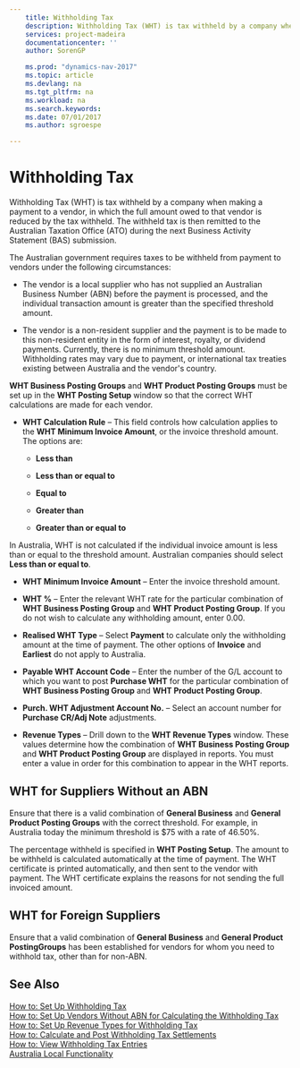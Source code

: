 ```yaml
---
    title: Withholding Tax 
    description: Withholding Tax (WHT) is tax withheld by a company when making a payment to a vendor, in which the full amount owed to that vendor is reduced by the tax withheld. The withheld tax is then remitted to the Australian Taxation Office (ATO) during the next Business Activity Statement (BAS) submission.
    services: project-madeira
    documentationcenter: ''
    author: SorenGP

    ms.prod: "dynamics-nav-2017"
    ms.topic: article
    ms.devlang: na
    ms.tgt_pltfrm: na
    ms.workload: na
    ms.search.keywords:
    ms.date: 07/01/2017
    ms.author: sgroespe

---
```

# Withholding Tax
Withholding Tax (WHT) is tax withheld by a company when making a payment to a vendor, in which the full amount owed to that vendor is reduced by the tax withheld. The withheld tax is then remitted to the Australian Taxation Office (ATO) during the next Business Activity Statement (BAS) submission.  
  
 The Australian government requires taxes to be withheld from payment to vendors under the following circumstances:  
  
-   The vendor is a local supplier who has not supplied an Australian Business Number (ABN) before the payment is processed, and the individual transaction amount is greater than the specified threshold amount.  
  
-   The vendor is a non-resident supplier and the payment is to be made to this non-resident entity in the form of interest, royalty, or dividend payments. Currently, there is no minimum threshold amount. Withholding rates may vary due to payment, or international tax treaties existing between Australia and the vendor's country.  
  
 **WHT Business Posting Groups** and **WHT Product Posting Groups** must be set up in the **WHT Posting Setup** window so that the correct WHT calculations are made for each vendor.  
  
-   **WHT Calculation Rule** – This field controls how calculation applies to the **WHT Minimum Invoice Amount**, or the invoice threshold amount. The options are:  
  
    -   **Less than**  
  
    -   **Less than or equal to**  
  
    -   **Equal to**  
  
    -   **Greater than**  
  
    -   **Greater than or equal to**  
  
 In Australia, WHT is not calculated if the individual invoice amount is less than or equal to the threshold amount. Australian companies should select **Less than or equal to**.  
  
-   **WHT Minimum Invoice Amount** – Enter the invoice threshold amount.  
  
-   **WHT %** – Enter the relevant WHT rate for the particular combination of **WHT Business Posting Group** and **WHT Product Posting Group**. If you do not wish to calculate any withholding amount, enter 0.00.  
  
-   **Realised WHT Type** – Select **Payment** to calculate only the withholding amount at the time of payment. The other options of **Invoice** and **Earliest** do not apply to Australia.  
  
-   **Payable WHT Account Code** – Enter the number of the G/L account to which you want to post **Purchase WHT** for the particular combination of **WHT Business Posting Group** and **WHT Product Posting Group**.  
  
-   **Purch. WHT Adjustment Account No.** – Select an account number for **Purchase CR/Adj Note** adjustments.  
  
-   **Revenue Types** – Drill down to the **WHT Revenue Types** window. These values determine how the combination of **WHT Business Posting Group** and **WHT Product Posting Group** are displayed in reports. You must enter a value in order for this combination to appear in the WHT reports.  
  
## WHT for Suppliers Without an ABN  
 Ensure that there is a valid combination of **General Business** and **General Product Posting Groups** with the correct threshold. For example, in Australia today the minimum threshold is $75 with a rate of 46.50%.  
  
 The percentage withheld is specified in **WHT Posting Setup**. The amount to be withheld is calculated automatically at the time of payment. The WHT certificate is printed automatically, and then sent to the vendor with payment. The WHT certificate explains the reasons for not sending the full invoiced amount.  
  
## WHT for Foreign Suppliers  
 Ensure that a valid combination of **General Business** and **General Product PostingGroups** has been established for vendors for whom you need to withhold tax, other than for non-ABN.  
  
## See Also  
 [How to: Set Up Withholding Tax](how-to-set-up-withholding-tax.md)   
 [How to: Set Up Vendors Without ABN for Calculating the Withholding Tax](how-to-set-up-vendors-without-abn-for-calculating-the-withholding-tax.md)   
 [How to: Set Up Revenue Types for Withholding Tax](how-to-set-up-revenue-types-for-withholding-tax.md)   
 [How to: Calculate and Post Withholding Tax Settlements](how-to-calculate-and-post-withholding-tax-settlements.md)   
 [How to: View Withholding Tax Entries](how-to-view-withholding-tax-entries.md)   
 [Australia Local Functionality](australia-local-functionality.md)
